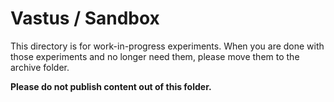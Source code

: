 # Vastus / Sandbox

This directory is for work-in-progress experiments. 
When you are done with those experiments and no longer need them,
please move them to the archive folder.

**Please do not publish content out of this folder.**

